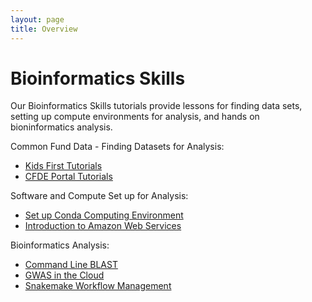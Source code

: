 ```yaml
---
layout: page
title: Overview
---
```


Bioinformatics Skills
=======================

Our Bioinformatics Skills tutorials provide lessons for finding data sets, setting up compute environments for analysis, and hands on bioninformatics analysis. 

Common Fund Data - Finding Datasets for Analysis:

- [Kids First Tutorials](Kids-First/index.md)
- [CFDE Portal Tutorials](CFDE-Portal/index.md)

Software and Compute Set up for Analysis:

- [Set up Conda Computing Environment](install_conda_tutorial.md)
- [Introduction to Amazon Web Services](Introduction_to_Amazon_Web_Services/introtoaws1.md)

Bioinformatics Analysis:

- [Command Line BLAST](Command-Line-BLAST/BLAST1.md)
- [GWAS in the Cloud](GWAS-in-the-cloud/index.md)
- [Snakemake Workflow Management](Snakemake/index.md)
